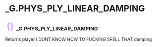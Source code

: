 # _G.PHYS_PLY_LINEAR_DAMPING

### <img src="../../.gitbook/assets/global.png" width="32" height="32" /> **_G**.PHYS_PLY_LINEAR_DAMPING
Returns player I DONT KNOW HOW TO FUCKING SPELL THAT damping<br>
